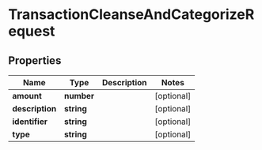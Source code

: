 # TransactionCleanseAndCategorizeRequest

## Properties
Name | Type | Description | Notes
------------ | ------------- | ------------- | -------------
**amount** | **number** |  | [optional] 
**description** | **string** |  | [optional] 
**identifier** | **string** |  | [optional] 
**type** | **string** |  | [optional] 


